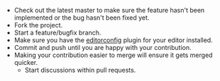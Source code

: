 * Check out the latest master to make sure the feature hasn't been implemented or the bug hasn't been fixed yet.
* Fork the project.
* Start a feature/bugfix branch.
* Make sure you have the [editorconfig](http://editorconfig.org) plugin for your editor installed.
* Commit and push until you are happy with your contribution.
* Making your contribution easier to merge will ensure it gets merged quicker.
  * Start discussions within pull requests.

